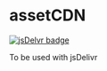 # assetCDN

[![jsDelvr badge](https://img.shields.io/badge/Using-jsDelivr-%23ff5627.svg?style=flat-square)](https://www.jsdelivr.com)

To be used with jsDelivr
